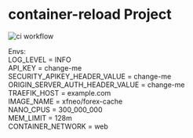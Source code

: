 # container-reload Project
![ci workflow](https://github.com/XFNeo/container-reload/actions/workflows/mainCI.yml/badge.svg)

Envs:  
LOG_LEVEL = INFO  
API_KEY = change-me  
SECURITY_APIKEY_HEADER_VALUE = change-me  
ORIGIN_SERVER_AUTH_HEADER_VALUE = change-me  
TRAEFIK_HOST = example.com  
IMAGE_NAME = xfneo/forex-cache  
NANO_CPUS = 300_000_000  
MEM_LIMIT = 128m  
CONTAINER_NETWORK = web  